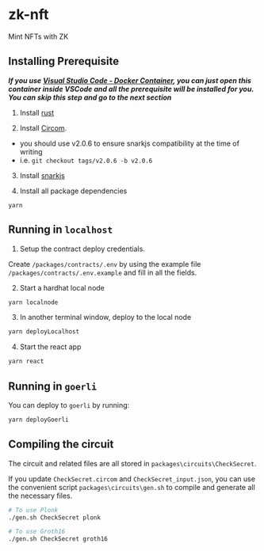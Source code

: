 # zk-nft
Mint NFTs with ZK

## Installing Prerequisite

***If you use [Visual Studio Code - Docker Container](https://code.visualstudio.com/docs/remote/containers), you can just open this container inside VSCode and all the prerequisite will be installed for you. You can skip this step and go to the next section***

1) Install [rust](https://www.rust-lang.org/tools/install)

2) Install [Circom](https://docs.circom.io/getting-started/installation/). 
  - you should use v2.0.6 to ensure snarkjs compatibility at the time of writing
  - i.e. `git checkout tags/v2.0.6 -b v2.0.6`

3) Install [snarkjs](https://github.com/iden3/snarkjs)

4) Install all package dependencies

```
yarn
```

## Running in `localhost`

1) Setup the contract deploy credentials.

Create `/packages/contracts/.env` by using the example file `/packages/contracts/.env.example` and fill in all the fields.

2) Start a hardhat local node

```bash
yarn localnode
```

3) In another terminal window, deploy to the local node

```bash
yarn deployLocalhost
```

4) Start the react app

```bash
yarn react
```

## Running in `goerli`

You can deploy to `goerli` by running:

```bash
yarn deployGoerli
```

## Compiling the circuit

The circuit and related files are all stored in `packages\circuits\CheckSecret`.

If you update `CheckSecret.circom` and  `CheckSecret_input.json`, you can use the convenient script `packages\circuits\gen.sh` to compile and generate all the necessary files.

```bash
# To use Plonk
./gen.sh CheckSecret plonk

# To use Groth16
./gen.sh CheckSecret groth16
```